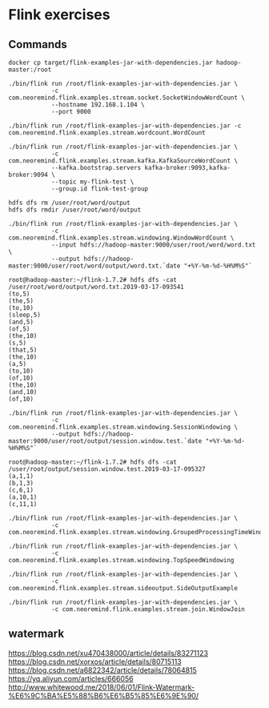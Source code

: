 # Flink exercises

## Commands
```
docker cp target/flink-examples-jar-with-dependencies.jar hadoop-master:/root
```

```
./bin/flink run /root/flink-examples-jar-with-dependencies.jar \
            -c com.neoremind.flink.examples.stream.socket.SocketWindowWordCount \
            --hostname 192.168.1.104 \
            --port 9000
```

```
./bin/flink run /root/flink-examples-jar-with-dependencies.jar -c com.neoremind.flink.examples.stream.wordcount.WordCount
```

```
./bin/flink run /root/flink-examples-jar-with-dependencies.jar \
            -c com.neoremind.flink.examples.stream.kafka.KafkaSourceWordCount \
            --kafka.bootstrap.servers kafka-broker:9093,kafka-broker:9094 \
            --topic my-flink-test \
            --group.id flink-test-group
```

```
hdfs dfs rm /user/root/word/output
hdfs dfs rmdir /user/root/word/output

./bin/flink run /root/flink-examples-jar-with-dependencies.jar \
            -c com.neoremind.flink.examples.stream.windowing.WindowWordCount \
            --input hdfs://hadoop-master:9000/user/root/word/word.txt \
            --output hdfs://hadoop-master:9000/user/root/word/output/word.txt.`date "+%Y-%m-%d-%H%M%S"`

root@hadoop-master:~/flink-1.7.2# hdfs dfs -cat /user/root/word/output/word.txt.2019-03-17-093541
(to,5)
(the,5)
(to,10)
(sleep,5)
(and,5)
(of,5)
(the,10)
(s,5)
(that,5)
(the,10)
(a,5)
(to,10)
(of,10)
(the,10)
(and,10)
(of,10)
```

```
./bin/flink run /root/flink-examples-jar-with-dependencies.jar \
            -c com.neoremind.flink.examples.stream.windowing.SessionWindowing \
            --output hdfs://hadoop-master:9000/user/root/output/session.window.test.`date "+%Y-%m-%d-%H%M%S"`

root@hadoop-master:~/flink-1.7.2# hdfs dfs -cat /user/root/output/session.window.test.2019-03-17-095327
(a,1,1)
(b,1,3)
(c,6,1)
(a,10,1)
(c,11,1)
```

```
./bin/flink run /root/flink-examples-jar-with-dependencies.jar \
            -c com.neoremind.flink.examples.stream.windowing.GroupedProcessingTimeWindowExample
```

```
./bin/flink run /root/flink-examples-jar-with-dependencies.jar \
            -c com.neoremind.flink.examples.stream.windowing.TopSpeedWindowing
```

```
./bin/flink run /root/flink-examples-jar-with-dependencies.jar \
            -c com.neoremind.flink.examples.stream.sideoutput.SideOutputExample
```

```
./bin/flink run /root/flink-examples-jar-with-dependencies.jar \
            -c com.neoremind.flink.examples.stream.join.WindowJoin
```

## watermark

https://blog.csdn.net/xu470438000/article/details/83271123
https://blog.csdn.net/xorxos/article/details/80715113
https://blog.csdn.net/a6822342/article/details/78064815
https://yq.aliyun.com/articles/666056
http://www.whitewood.me/2018/06/01/Flink-Watermark-%E6%9C%BA%E5%88%B6%E6%B5%85%E6%9E%90/